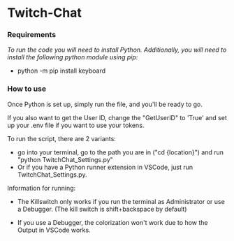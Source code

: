 # Twitch-Chat

### Requirements

*To run the code you will need to install Python.*
*Additionally, you will need to install the following python module using pip:* 

* python -m pip install keyboard


### How to use

Once Python is set up, simply run the file, and you'll be ready to go.

If you also want to get the User ID, change the "GetUserID" to 'True' and set up your .env file if you want to use your tokens.


To run the script, there are 2 variants:
* go into your terminal, go to the path you are in ("cd {location}") and run "python TwitchChat_Settings.py"
* Or if you have a Python runner extension in VSCode, just run TwitchChat_Settings.py.

Information for running:
* The Killswitch only works if you run the terminal as Administrator or use a Debugger. (The kill switch is shift+backspace by default)
+ If you use a Debugger, the colorization won't work due to how the Output in VSCode works.
